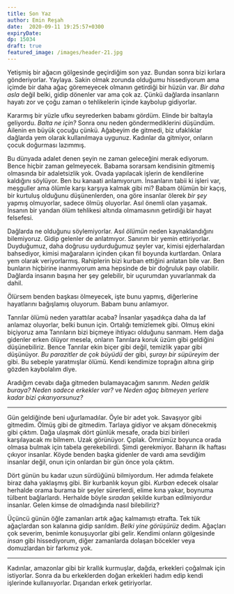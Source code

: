 ```yaml
---
title: Son Yaz
author: Emin Reşah
date:  2020-09-11 19:25:57+0300
expiryDate:
dp: 15034
draft: true
featured_image: /images/header-21.jpg
---
```



Yetişmiş bir ağacın gölgesinde geçirdiğim son yaz. Bundan sonra bizi kırlara gönderiyorlar. Yaylaya. Sakin olmak zorunda olduğumu hissediyorum ama içimde bir daha ağaç göremeyecek olmanın getirdiği bir hüzün var. *Bir daha asla* değil belki, gidip dönenler var ama çok az. Çünkü dağlarda insanların hayatı zor ve çoğu zaman o tehlikelerin içinde kaybolup gidiyorlar. 

Kararmış bir yüzle ufku seyrederken babamı gördüm. Elinde bir baltayla geliyordu. *Balta ne için?* Sonra onu neden göndermediklerini düşündüm. Ailenin en büyük çocuğu çünkü. Ağabeyim de gitmedi, biz ufaklıklar dağlarda yem olarak kullanılmaya uygunuz. Kadınlar da gitmiyor, onların çocuk doğurması lazımmış. 

Bu dünyada adalet denen şeyin ne zaman geleceğini merak ediyorum. Bence hiçbir zaman gelmeyecek. Babama sorarsam kendisinin gitmemiş olmasında bir adaletsizlik yok. Ovada yapılacak işlerin de kendilerine kaldığını söylüyor. Ben bu kanaati anlamıyorum. İnsanların tabii ki işleri var, meşguller ama ölümle karşı karşıya kalmak gibi mi? Babam ölümün bir kaçış, bir kurtuluş olduğunu düşünenlerden, ona göre insanlar ölerek *bir şey* yapmış olmuyorlar, sadece ölmüş oluyorlar. Asıl önemli olan yaşamak. İnsanın bir yandan ölüm tehlikesi altında olmamasının getirdiği bir hayat felsefesi. 

Dağlarda ne olduğunu söylemiyorlar. Asıl *ölümün* neden kaynaklandığını bilemiyoruz. Gidip gelenler de anlatmıyor. Sanırım bir yemin ettiriyorlar. Duyduğumuz, daha doğrusu uydurduğumuz şeyler var, kimisi ejderhalardan bahsediyor, kimisi mağaraların içinden çıkan fil boyunda kurtlardan. Onlara yem olarak veriyorlarmış. Rahiplerin bizi kurban ettiğini anlatan bile var. Ben bunların hiçbirine inanmıyorum ama hepsinde de bir doğruluk payı olabilir. Dağlarda insanın başına her şey gelebilir, bir uçurumdan yuvarlanmak da dahil. 

Ölürsem benden başkası ölmeyecek, işte bunu yapmış, diğerlerine hayatlarını bağışlamış oluyorum. Babam bunu anlamıyor. 

Tanrılar ölümü neden yarattılar acaba? İnsanlar yaşadıkça daha da laf anlamaz oluyorlar, belki bunun için. Ortalığı temizlemek gibi. Olmuş ekini biçiyoruz ama Tanrıların bizi biçmeye ihtiyacı olduğunu sanmam. Hem dağa gidenler erken ölüyor mesela, onların Tanrılara koruk üzüm gibi geldiğini düşünebiliriz. Bence Tanrılar ekin biçer gibi değil, temizlik yapar gibi düşünüyor. *Bu parazitler de çok büyüdü* der gibi, *şurayı bir süpüreyim* der gibi. Bu sebeple yaratmışlar ölümü. Kendi kendimize toprağın altına girip gözden kaybolalım diye. 

Aradığım cevabı dağa gitmeden bulamayacağım sanırım. *Neden geldik buraya?* *Neden sadece erkekler var?* ve *Neden ağaç bitmeyen yerlere kadar bizi çıkarıyorsunuz?*

------

Gün geldiğinde beni uğurlamadılar. Öyle bir adet yok. Savaşıyor gibi gitmedim. Ölmüş gibi de gitmedim. Tarlaya gidiyor ve akşam dönecekmiş gibi çıktım. Dağa ulaşmak dört günlük mesafe, orada bizi birileri karşılayacak mı bilmem. Uzak görünüyor. Çıplak. Ömrümüz boyunca orada olmasa bulmak için tabela gerekebilirdi. Şimdi gerekmiyor. Baharın ilk haftası çıkıyor insanlar. Köyde benden başka gidenler de vardı ama sevdiğim insanlar değil, onun için onlardan bir gün önce yola çıktım. 

Dört günün bu kadar uzun sürdüğünü bilmiyordum. Her adımda felakete biraz daha yaklaşmış gibi. Bir kurbanlık koyun gibi. *Kurban* edecek olsalar herhalde orama burama bir şeyler sürerlerdi, elime kına yakar, boynuma tülbent bağlarlardı. Herhalde böyle *sıradan* şekilde kurban edilmiyordur insanlar. Gelen kimse de olmadığında nasıl bilebiliriz?

Üçüncü günün öğle zamanları artık ağaç kalmamıştı etrafta. Tek tük ağaçlardan son kalanına gidip sarıldım. *Belki yine görüşürüz* dedim. Ağaçları çok severim, benimle konuşuyorlar gibi gelir. Kendimi onların gölgesinde *insan* gibi hissediyorum, diğer zamanlarda dolaşan böcekler veya domuzlardan bir farkımız yok. 

----

Kadınlar, amazonlar gibi bir krallık kurmuşlar, dağda, erkekleri çoğalmak için istiyorlar. Sonra da bu erkeklerden doğan erkekleri hadım edip kendi işlerinde kullanııyorlar. Dışarıdan erkek getiriyorlar. 
